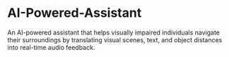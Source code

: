 # AI-Powered-Assistant
An AI-powered assistant that helps visually impaired individuals navigate their surroundings by translating visual scenes, text, and object distances into real-time audio feedback.
